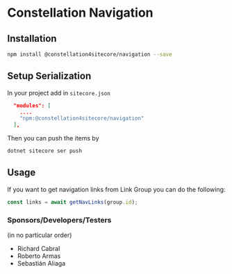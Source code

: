 # Constellation Navigation

## Installation

```bash
npm install @constellation4sitecore/navigation --save
```

## Setup Serialization

In your project add in `sitecore.json`

```json
  "modules": [
    ....
    "npm:@constellation4sitecore/navigation"
  ],
```

Then you can push the items by

```bash
dotnet sitecore ser push
```

## Usage

If you want to get navigation links from Link Group you can do the following:

```ts
const links = await getNavLinks(group.id);
```

### Sponsors/Developers/Testers

(in no particular order)

- Richard Cabral
- Roberto Armas
- Sebastián Aliaga
